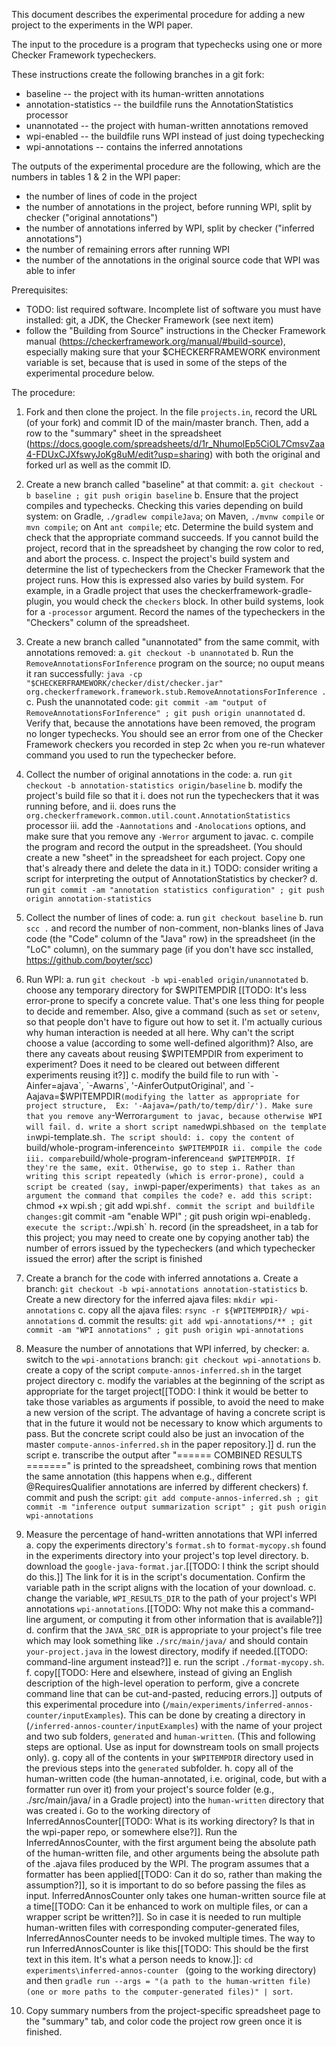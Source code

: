 This document describes the experimental procedure for adding a new project to the
experiments in the WPI paper.

The input to the procedure is a program
that typechecks using one or more Checker Framework typecheckers.

These instructions create the following branches in a git fork:
 * baseline -- the project with its human-written annotations
 * annotation-statistics -- the buildfile runs the AnnotationStatistics processor
 * unannotated -- the project with human-written annotations removed
 * wpi-enabled -- the buildfile runs WPI instead of just doing typechecking
 * wpi-annotations -- contains the inferred annotations

The outputs of the experimental procedure are the following, which are the
numbers in tables 1 & 2 in the WPI paper:
* the number of lines of code in the project
* the number of annotations in the project, before running WPI,
split by checker ("original annotations")
* the number of annotations inferred by WPI, split by checker
("inferred annotations")
* the number of remaining errors after running WPI
* the number of the annotations in the original source code that WPI was able to infer

Prerequisites:
* TODO: list required software. Incomplete list of software you must have installed:
git, a JDK, the Checker Framework (see next item)
* follow the "Building from Source" instructions in the Checker Framework manual
(https://checkerframework.org/manual/#build-source), especially making sure
that your $CHECKERFRAMEWORK environment variable is set, because that is used
in some of the steps of the experimental procedure below.

The procedure:

1. Fork and then clone the project. In the file `projects.in`, record the URL (of your fork) and
commit ID of the main/master branch. Then, add a row to the "summary" sheet in the spreadsheet
(https://docs.google.com/spreadsheets/d/1r_NhumolEp5CiOL7CmsvZaa4-FDUxCJXfswyJoKg8uM/edit?usp=sharing)
with both the original and forked url as well as the commit ID.

2. Create a new branch called "baseline" at that commit:
   a. `git checkout -b baseline ; git push origin baseline`
   b. Ensure that the project compiles and typechecks. Checking this varies depending on
   build system: on Gradle, `./gradlew compileJava`; on Maven, `./mvnw compile` or `mvn compile`;
   on Ant `ant compile`; etc. Determine the build system and check that the appropriate command succeeds.
   If you cannot build the project, record that in the spreadsheet by changing the row color
   to red, and abort the process.
   c. Inspect the project's build system and determine the list of typecheckers from the Checker
   Framework that the project runs. How this is expressed also varies by build system. For example, in
   a Gradle project that uses the checkerframework-gradle-plugin, you would check the `checkers` block.
   In other build systems, look for a `-processor` argument. Record the names of the typecheckers in the
   "Checkers" column of the spreadsheet.

3. Create a new branch called "unannotated" from the same commit, with annotations removed:
   a. `git checkout -b unannotated`
   b. Run the `RemoveAnnotationsForInference` program on the source; no ouput means it ran successfully:
      `java -cp "$CHECKERFRAMEWORK/checker/dist/checker.jar" org.checkerframework.framework.stub.RemoveAnnotationsForInference .`
   c. Push the unannotated code:
      `git commit -am "output of RemoveAnnotationsForInference" ; git push origin unannotated`
   d. Verify that, because the annotations have been removed, the program no longer typechecks. You should
   see an error from one of the Checker Framework checkers you recorded in step 2c when you re-run whatever
   command you used to run the typechecker before.

4. Collect the number of original annotations in the code:
   a. run `git checkout -b annotation-statistics origin/baseline`
   b. modify the project's build file so that it
        i. does not run the typecheckers that it was running before, and
        ii. does runs the `org.checkerframework.common.util.count.AnnotationStatistics` processor
        iii. add the `-Aannotations` and `-Anolocations` options, and make sure that you remove any `-Werror` argument to javac.
   c. compile the program and record the output in the spreadsheet. (You should
   create a new "sheet" in the spreadsheet for each project. Copy one that's
   already there and delete the data in it.)
   TODO: consider writing a script for interpreting the output of AnnotationStatistics by checker?
   d. run `git commit -am "annotation statistics configuration" ; git push origin annotation-statistics`

5. Collect the number of lines of code:
   a. run `git checkout baseline`
   b. run `scc .` and record the number of non-comment, non-blanks lines of Java code (the "Code" column of the "Java" row) in the spreadsheet (in the "LoC" column), on the summary page (if you don't have scc installed, https://github.com/boyter/scc)
   
6. Run WPI:
   a. run `git checkout -b wpi-enabled origin/unannotated`
   b. choose any temporary directory for $WPITEMPDIR [[TODO: It's less error-prone to specify a concrete value.  That's one less thing for people to decide and remember.  Also, give a command (such as `set` or `setenv`, so that people don't have to figure out how to set it.  I'm actually curious why human interaction is needed at all here.  Why can't the script choose a value (according to some well-defined algorithm)?  Also, are there any caveats about reusing $WPITEMPDIR from experiment to experiment?  Does it need to be cleared out between different experiments reusing it?]]
   c. modify the build file to run with `-Ainfer=ajava`, `-Awarns`, '-AinferOutputOriginal', and `-Aajava=$WPITEMPDIR` (modifying the latter as appropriate for project structure, 
   Ex: '-Aajava=/path/to/temp/dir/'). Make sure that you remove any `-Werror` argument to javac, because otherwise WPI will fail.
   d. write a short script named `wpi.sh` based on the template in `wpi-template.sh`. The script should:
      i. copy the content of `build/whole-program-inference` into $WPITEMPDIR
      ii. compile the code 
      iii. compare `build/whole-program-inference` and $WPITEMPDIR. If they're the same, exit. Otherwise, go to step i.
   Rather than writing this script repeatedly (which is error-prone), could a script be created (say, in `wpi-paper/experiments`) that takes as an argument the command that compiles the code?
   e. add this script: `chmod +x wpi.sh ; git add wpi.sh`
   f. commit the script and buildfile changes: `git commit -am "enable WPI" ; git push origin wpi-enabled`
   g. execute the script: `./wpi.sh`
   h. record (in the spreadsheet, in a tab for this project; you may need to create one by copying another tab)
   the number of errors issued by the typecheckers (and which typechecker issued the error) after the script is finished

7. Create a branch for the code with inferred annotations
   a. Create a branch: `git checkout -b wpi-annotations annotation-statistics`
   b. Create a new directory for the inferred ajava files: `mkdir wpi-annotations`
   c. copy all the ajava files: `rsync -r ${WPITEMPDIR}/ wpi-annotations`
   d. commit the results: `git add wpi-annotations/** ; git commit -am "WPI annotations" ; git push origin wpi-annotations`

8. Measure the number of annotations that WPI inferred, by checker:
    a. switch to the `wpi-annotations` branch: `git checkout wpi-annotations`
    b. create a copy of the script `compute-annos-inferred.sh` in the target project directory
    c. modify the variables at the beginning of the script as appropriate for the target project[[TODO: I think it would be better to take those variables as arguments if possible, to avoid the need to make a new version of the script.  The advantage of having a concrete script is that in the future it would not be necessary to know which arguments to pass.  But the concrete script could also be just an invocation of the master `compute-annos-inferred.sh` in the paper repository.]]
    d. run the script
    e. transcribe the output after "====== COMBINED RESULTS =======" is printed to the spreadsheet, combining rows that mention the same annotation (this happens when e.g., different @RequiresQualifier annotations are inferred by different checkers)
    f. commit and push the script: `git add compute-annos-inferred.sh ; git commit -m "inference output summarization script" ; git push origin wpi-annotations`

9. Measure the percentage of hand-written annotations that WPI inferred
    a. copy the experiments directory's `format.sh` to `format-mycopy.sh` found in the experiments directory into your project's top level directory. 
    b. download the `google-java-format.jar`.[[TODO: I think the script should do this.]] The link for it is in the script's documentation. Confirm the variable path in the script aligns with the location of your download.
    c. change the variable, `WPI_RESULTS_DIR` to the path of your project's WPI annotations `wpi-annotations`.[[TODO: Why not make this a command-line argument, or computing it from other information that is available?]]
    d. confirm that the `JAVA_SRC_DIR` is appropriate to your project's file tree which may look something like `./src/main/java/` and should contain `your-project.java` in the lowest directory, modify if needed.[[TODO: command-line argument instead?]]
    e. run the script `./format-mycopy.sh`.
    f. copy[[TODO: Here and elsewhere, instead of giving an English description of the high-level operation to perform, give a concrete command line that can be cut-and-pasted, reducing errors.]] outputs of this experimental procedure into (`/main/experiments/inferred-annos-counter/inputExamples`). This can be done by creating a directory in (`/inferred-annos-counter/inputExamples`) with the name of your project and two sub folders, `generated` and `human-written`. (This and following steps are optional. Use as input for downstream tools on small projects only).
    g. copy all of the contents in your `$WPITEMPDIR` directory used in the previous steps into the `generated` subfolder. 
    h. copy all of the human-written code (the human-annotated, i.e. original, code, but with a formatter run over it) from your project's source folder (e.g., ./src/main/java/ in a Gradle project) into the `human-written` directory that was created
    i. Go to the working directory of InferredAnnosCounter[[TODO: What is its working directory?  Is that in the wpi-paper repo, or somewhere else?]]. Run the InferredAnnosCounter, with the first argument being the absolute path of the human-written file, and other arguments being the absolute path of the .ajava files produced by the WPI. The program assumes that a formatter has been applied[[TODO: Can it do so, rather than making the assumption?]], so it is important to do so before passing the files as input. InferredAnnosCounter only takes one human-written source file at a time[[TODO: Can it be enhanced to work on multiple files, or can a wrapper script be written?]]. So in case it is needed to run multiple human-written files with corresponding computer-generated files, InferredAnnosCounter needs to be invoked multiple times. The way to run InferredAnnosCounter is like this[[TODO: This should be the first text in this item.  It's what a person needs to know.]]: ```cd experiments\inferred-annos-counter ``` (going to the working directory) and then ``` gradle run --args = "(a path to the human-written file) (one or more paths to the computer-generated files)" | sort ```.
    
10. Copy summary numbers from the project-specific spreadsheet page to the "summary" tab, and color code the project row green once it is finished.
